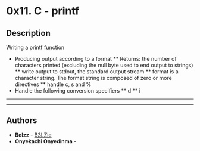 # 0x11. C - printf

## Description
Writing a printf function

* Producing output according to a format
** Returns: the number of characters printed (excluding the null byte used to end output to strings)
** write output to stdout, the standard output stream
** format is a character string. The format string is composed of zero or more directives
** handle c, s and %
* Handle the following conversion specifiers
** d
** i

---

---

## Authors
* **Belzz** - [B3LZie](https://github.com/B3LZie)
* **Onyekachi Onyedinma** - 
